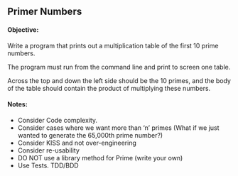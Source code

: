 ## Primer Numbers

#### Objective:

Write a program that prints out a multiplication table of the first 10 prime numbers.

The program must run from the command line and print to screen one table.

Across the top and down the left side should be the 10 primes, and the body of
the table should contain the product of multiplying these numbers.

#### Notes:

- Consider Code complexity.
- Consider cases where we want more than ‘n’ primes (What if we just wanted to generate the 65,000th prime number?)
- Consider KISS and not over-engineering
- Consider re-usability
- DO NOT use a library method for Prime (write your own)
- Use Tests. TDD/BDD
